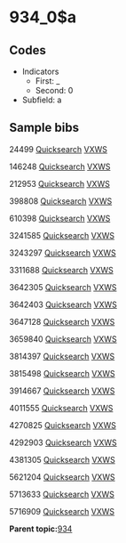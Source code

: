 # 934\_0$a

## Codes

-   Indicators
    -   First: \_
    -   Second: 0
-   Subfield: a

## Sample bibs

24499 [Quicksearch](https://search.library.yale.edu/catalog/24499) [VXWS](http://prodorbis.library.yale.edu:7014/vxws/GetHoldingsService?bibId=24499)

146248 [Quicksearch](https://search.library.yale.edu/catalog/146248) [VXWS](http://prodorbis.library.yale.edu:7014/vxws/GetHoldingsService?bibId=146248)

212953 [Quicksearch](https://search.library.yale.edu/catalog/212953) [VXWS](http://prodorbis.library.yale.edu:7014/vxws/GetHoldingsService?bibId=212953)

398808 [Quicksearch](https://search.library.yale.edu/catalog/398808) [VXWS](http://prodorbis.library.yale.edu:7014/vxws/GetHoldingsService?bibId=398808)

610398 [Quicksearch](https://search.library.yale.edu/catalog/610398) [VXWS](http://prodorbis.library.yale.edu:7014/vxws/GetHoldingsService?bibId=610398)

3241585 [Quicksearch](https://search.library.yale.edu/catalog/3241585) [VXWS](http://prodorbis.library.yale.edu:7014/vxws/GetHoldingsService?bibId=3241585)

3243297 [Quicksearch](https://search.library.yale.edu/catalog/3243297) [VXWS](http://prodorbis.library.yale.edu:7014/vxws/GetHoldingsService?bibId=3243297)

3311688 [Quicksearch](https://search.library.yale.edu/catalog/3311688) [VXWS](http://prodorbis.library.yale.edu:7014/vxws/GetHoldingsService?bibId=3311688)

3642305 [Quicksearch](https://search.library.yale.edu/catalog/3642305) [VXWS](http://prodorbis.library.yale.edu:7014/vxws/GetHoldingsService?bibId=3642305)

3642403 [Quicksearch](https://search.library.yale.edu/catalog/3642403) [VXWS](http://prodorbis.library.yale.edu:7014/vxws/GetHoldingsService?bibId=3642403)

3647128 [Quicksearch](https://search.library.yale.edu/catalog/3647128) [VXWS](http://prodorbis.library.yale.edu:7014/vxws/GetHoldingsService?bibId=3647128)

3659840 [Quicksearch](https://search.library.yale.edu/catalog/3659840) [VXWS](http://prodorbis.library.yale.edu:7014/vxws/GetHoldingsService?bibId=3659840)

3814397 [Quicksearch](https://search.library.yale.edu/catalog/3814397) [VXWS](http://prodorbis.library.yale.edu:7014/vxws/GetHoldingsService?bibId=3814397)

3815498 [Quicksearch](https://search.library.yale.edu/catalog/3815498) [VXWS](http://prodorbis.library.yale.edu:7014/vxws/GetHoldingsService?bibId=3815498)

3914667 [Quicksearch](https://search.library.yale.edu/catalog/3914667) [VXWS](http://prodorbis.library.yale.edu:7014/vxws/GetHoldingsService?bibId=3914667)

4011555 [Quicksearch](https://search.library.yale.edu/catalog/4011555) [VXWS](http://prodorbis.library.yale.edu:7014/vxws/GetHoldingsService?bibId=4011555)

4270825 [Quicksearch](https://search.library.yale.edu/catalog/4270825) [VXWS](http://prodorbis.library.yale.edu:7014/vxws/GetHoldingsService?bibId=4270825)

4292903 [Quicksearch](https://search.library.yale.edu/catalog/4292903) [VXWS](http://prodorbis.library.yale.edu:7014/vxws/GetHoldingsService?bibId=4292903)

4381305 [Quicksearch](https://search.library.yale.edu/catalog/4381305) [VXWS](http://prodorbis.library.yale.edu:7014/vxws/GetHoldingsService?bibId=4381305)

5621204 [Quicksearch](https://search.library.yale.edu/catalog/5621204) [VXWS](http://prodorbis.library.yale.edu:7014/vxws/GetHoldingsService?bibId=5621204)

5713633 [Quicksearch](https://search.library.yale.edu/catalog/5713633) [VXWS](http://prodorbis.library.yale.edu:7014/vxws/GetHoldingsService?bibId=5713633)

5716909 [Quicksearch](https://search.library.yale.edu/catalog/5716909) [VXWS](http://prodorbis.library.yale.edu:7014/vxws/GetHoldingsService?bibId=5716909)

**Parent topic:**[934](../../tags/934/934.md)

